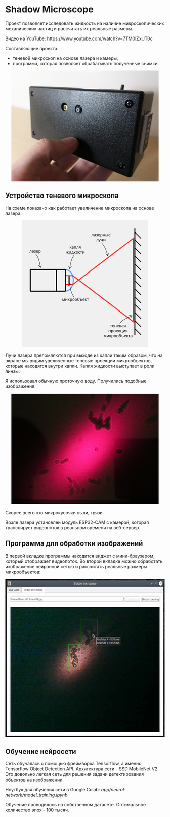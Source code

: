 # Shadow Microscope

Проект позволяет исследовать жидкость на наличие микроскопических механических частиц и рассчитать их реальные размеры.

Видео на YouTube: https://www.youtube.com/watch?v=7TM0lZxUT0c

Составляющие проекта:

- теневой микроскоп на основе лазера и камеры;
- программа, которая позволяет обрабатывать полученные снимки.

<p align="center">
	<img src="./readme-imgs/photo1.png" height="350px"/>
</p>

## Устройство теневого микроскопа

На схеме показано как работает увеличение микроскопа на основе лазера:

<p align="center">
	<img src="./readme-imgs/schema.png" height="400px"/>
</p>

Лучи лазера преломляются при выходе из капли таким образом, что на экране мы видим увеличенные теневые проекции микрообъектов, которые находятся внутри капли. Капля жидкости выступает в роли линзы.

Я использовал обычную проточную воду. Получились подобные изображения:

<p align="center">
	<img src="./readme-imgs/photo2.png" height="350px"/>
</p>

Скорее всего это микрокусочки пыли, грязи.

Возле лазера установлен модуль ESP32-CAM с камерой, которая транслирует видеопоток в реальном времени на веб-сервер.

## Программа для обработки изображений

В первой вкладке программы находится виджет с мини-браузером, который отображает видеопоток. Во второй вкладке можно обработать изображение нейронной сетью и рассчитать реальные размеры микрообъектов:

<p align="center">
	<img src="./readme-imgs/screenshot.png" height="500px"/>
</p>

## Обучение нейросети

Сеть обучалась с помощью фреймворка Tensorflow, а именно Tensorflow Object Detection API. Архитектура сети - SSD MobileNet V2. Это довольно легкая сеть для решения задачи детектирования объектов на изображении.

Ноутбук для обучения сети в Google Colab: _app/neural-network/model_training.ipynb_

Обучение проводилось на собственном датасете. Оптимальное количество эпох - 100 тысяч.